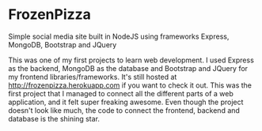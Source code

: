 # FrozenPizza
Simple social media site built in NodeJS using frameworks Express, MongoDB, Bootstrap and JQuery

This was one of my first projects to learn web development. I used Express as the backend, MongoDB as the database and Bootstrap and JQuery for my frontend libraries/frameworks.
It's still hosted at http://frozenpizza.herokuapp.com if you want to check it out. 
This was the first project that I managed to connect all the different parts of a web application, and it felt super freaking awesome. Even though the project doesn't look like much, the code to connect the frontend, backend and database is the shining star.
